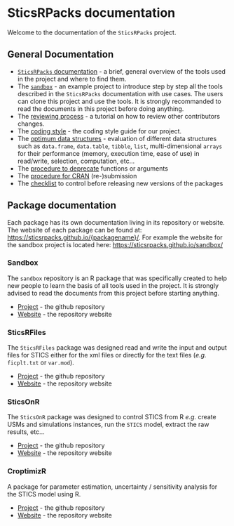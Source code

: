 # SticsRPacks documentation

Welcome to the documentation of the `SticsRPacks` project.

## General Documentation

+ [`SticsRPacks` documentation](overview.md) - a brief, general overview of the tools used in the project and where to find them.
+ The [`sandbox`](https://github.com/SticsRPacks/sandbox/blob/master/README.md) - an example project to introduce step by step all the tools described in the `SticsRPacks` documentation with use cases. The users can clone this project and use the tools. It is strongly recommanded to read the documents in this project before doing anything.
+ The [reviewing process](reviewing.md) - a tutorial on how to review other contributors changes.
+ The [coding style](coding_style.md) - the coding style guide for our project.
+ The [optimum data structures](data_structure.md) - evaluation of different data structures such as `data.frame`, `data.table`, `tibble`, `list`, multi-dimensional `arrays` for their performance (memory, execution time, ease of use) in read/write, selection, computation, etc...
+ The [procedure to deprecate](deprecation.md) functions or arguments
+ The [procedure for CRAN](cran-submission.md) (re-)submission
+ The [checklist](checkListBeforeRelease.md) to control before releasing new versions of the packages 

## Package documentation

Each package has its own documentation living in its repository or website. The website of each package can be found at: <https://sticsrpacks.github.io/{packagename}/>. For example the website for the sandbox project is located here: <https://sticsrpacks.github.io/sandbox/>

### Sandbox

The `sandbox` repository is an R package that was specifically created to help new people to learn the basis of all tools used in the project. It is strongly advised to read the documents from this project before starting anything.

+ [Project](https://github.com/SticsRPacks/sandbox) - the github repository
+ [Website](https://sticsrpacks.github.io/sandbox/) - the repository website

### SticsRFiles

The `SticsRFiles` package was designed read and write the input and output files for STICS either for the xml files or directly for the text files (*e.g.* `ficplt.txt` or `var.mod`).

+ [Project](https://github.com/SticsRPacks/SticsRFiles) - the github repository
+ [Website](https://sticsrpacks.github.io/SticsRFiles/) - the repository website

### SticsOnR

The `SticsOnR` package was designed to control STICS from R *e.g.* create USMs and simulations instances, run the `STICS` model, extract the raw results, etc...

+ [Project](https://github.com/SticsRPacks/SticsOnR) - the github repository
+ [Website](https://sticsrpacks.github.io/SticsOnR/) - the repository website

### CroptimizR

A package for parameter estimation, uncertainty / sensitivity analysis for the STICS model using R.

+ [Project](https://github.com/SticsRPacks/CroptimizR) - the github repository
+ [Website](https://sticsrpacks.github.io/CroptimizR/) - the repository website
